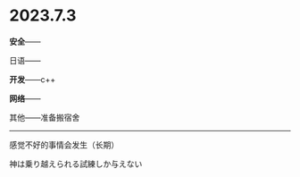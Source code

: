 # 2023.7.3

**安全**——

日语——

**开发**——c++

**网络**——

其他——准备搬宿舍

------

感觉不好的事情会发生（长期）

神は乗り越えられる試練しか与えない

